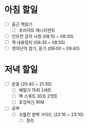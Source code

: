
# 아침 할일
- [ ] 출근 책읽기
	- [ ] 프러덕트 매니지먼트
- [ ] 인프런 강의 시청 (08:10 ~ 08:30)
- [ ] 책 내용정리 (08:35 ~ 08:55)
- [ ] 영어단어 암기, 듣기 (09:00 ~ 09:40)

# 저녁 할일
- [ ] 운동 (20:40 ~ 21:30)
	- [ ] 배밀기 15회 2세트
	- [ ] 벽 스쿼트 30초 2셋트
	- [ ] 로잉머신 1KM
- [ ] 공부
	- [ ] 코틀린 완벽 가이드 (22:10 ~ 23:10)
		- [ ] 정리
